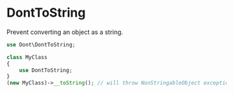 # DontToString

Prevent converting an object as a string.

```php
use Dont\DontToString;

class MyClass
{
    use DontToString;
}
(new MyClass)->__toString(); // will throw NonStringableObject exception
```
